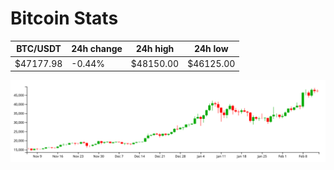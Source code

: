 # Bitcoin Stats

BTC/USDT|24h change|24h high|24h low|
|---|---|---|---|
|$47177.98|-0.44%|$48150.00|$46125.00|

<img src="./chart.svg">
